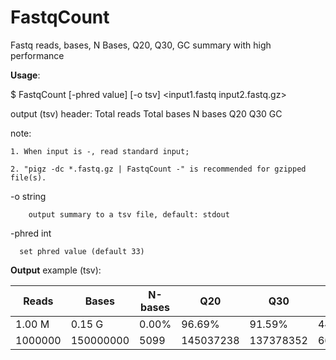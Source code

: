 # FastqCount

Fastq reads, bases, N Bases, Q20, Q30, GC summary with high performance

**Usage**:

  $ FastqCount  [-phred value]  [-o tsv]  <input1.fastq input2.fastq.gz>
  
  output (tsv) header: Total reads  Total bases  N bases  Q20  Q30  GC
  
  note:
  
    1. When input is -, read standard input;
    
    2. "pigz -dc *.fastq.gz | FastqCount -" is recommended for gzipped file(s).

  -o string
  
    	output summary to a tsv file, default: stdout
  
  -phred int
  
      set phred value (default 33)

**Output** example (tsv):

| Reads | Bases | N-bases | Q20 | Q30 | GC |
| ----------- | ----------- | ------- | --- | --- | -- |
| 1.00 M | 0.15 G | 0.00% | 96.69% | 91.59% | 44.20% |
| 1000000 | 150000000 | 5099 | 145037238 | 137378352 | 66294072 |
